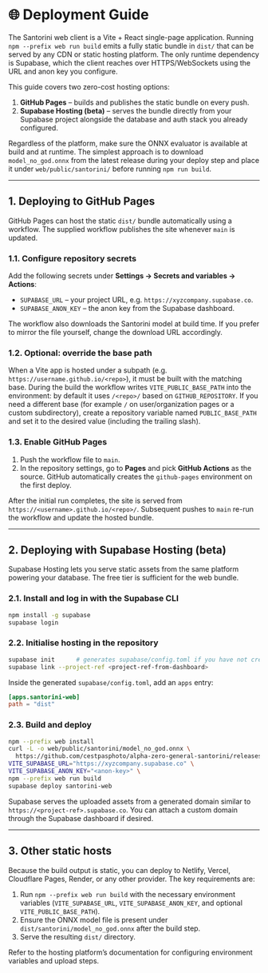 # 🌐 Deployment Guide

The Santorini web client is a Vite + React single-page application. Running
`npm --prefix web run build` emits a fully static bundle in `dist/` that can be
served by any CDN or static hosting platform. The only runtime dependency is
Supabase, which the client reaches over HTTPS/WebSockets using the URL and anon
key you configure.

This guide covers two zero-cost hosting options:

1. **GitHub Pages** – builds and publishes the static bundle on every push.
2. **Supabase Hosting (beta)** – serves the bundle directly from your Supabase
   project alongside the database and auth stack you already configured.

Regardless of the platform, make sure the ONNX evaluator is available at build
and at runtime. The simplest approach is to download
`model_no_god.onnx` from the latest release during your deploy step and place it
under `web/public/santorini/` before running `npm run build`.

---

## 1. Deploying to GitHub Pages

GitHub Pages can host the static `dist/` bundle automatically using a workflow.
The supplied workflow publishes the site whenever `main` is updated.

### 1.1. Configure repository secrets

Add the following secrets under **Settings → Secrets and variables → Actions**:

- `SUPABASE_URL` – your project URL, e.g. `https://xyzcompany.supabase.co`.
- `SUPABASE_ANON_KEY` – the anon key from the Supabase dashboard.

The workflow also downloads the Santorini model at build time. If you prefer to
mirror the file yourself, change the download URL accordingly.

### 1.2. Optional: override the base path

When a Vite app is hosted under a subpath (e.g. `https://username.github.io/<repo>`),
it must be built with the matching base. During the build the workflow writes
`VITE_PUBLIC_BASE_PATH` into the environment: by default it uses `/<repo>/` based
on `GITHUB_REPOSITORY`. If you need a different base (for example `/` on
user/organization pages or a custom subdirectory), create a repository variable
named `PUBLIC_BASE_PATH` and set it to the desired value (including the trailing
slash).

### 1.3. Enable GitHub Pages

1. Push the workflow file to `main`.
2. In the repository settings, go to **Pages** and pick **GitHub Actions** as the
   source. GitHub automatically creates the `github-pages` environment on the
   first deploy.

After the initial run completes, the site is served from
`https://<username>.github.io/<repo>/`. Subsequent pushes to `main` re-run the
workflow and update the hosted bundle.

---

## 2. Deploying with Supabase Hosting (beta)

Supabase Hosting lets you serve static assets from the same platform powering
your database. The free tier is sufficient for the web bundle.

### 2.1. Install and log in with the Supabase CLI

```bash
npm install -g supabase
supabase login
```

### 2.2. Initialise hosting in the repository

```bash
supabase init      # generates supabase/config.toml if you have not created it yet
supabase link --project-ref <project-ref-from-dashboard>
```

Inside the generated `supabase/config.toml`, add an `apps` entry:

```toml
[apps.santorini-web]
path = "dist"
```

### 2.3. Build and deploy

```bash
npm --prefix web install
curl -L -o web/public/santorini/model_no_god.onnx \
  https://github.com/cestpasphoto/alpha-zero-general-santorini/releases/latest/download/model_no_god.onnx
VITE_SUPABASE_URL="https://xyzcompany.supabase.co" \
VITE_SUPABASE_ANON_KEY="<anon-key>" \
npm --prefix web run build
supabase deploy santorini-web
```

Supabase serves the uploaded assets from a generated domain similar to
`https://<project-ref>.supabase.co`. You can attach a custom domain through the
Supabase dashboard if desired.

---

## 3. Other static hosts

Because the build output is static, you can deploy to Netlify, Vercel, Cloudflare
Pages, Render, or any other provider. The key requirements are:

1. Run `npm --prefix web run build` with the necessary environment variables
   (`VITE_SUPABASE_URL`, `VITE_SUPABASE_ANON_KEY`, and optional
   `VITE_PUBLIC_BASE_PATH`).
2. Ensure the ONNX model file is present under `dist/santorini/model_no_god.onnx`
   after the build step.
3. Serve the resulting `dist/` directory.

Refer to the hosting platform’s documentation for configuring environment
variables and upload steps.
